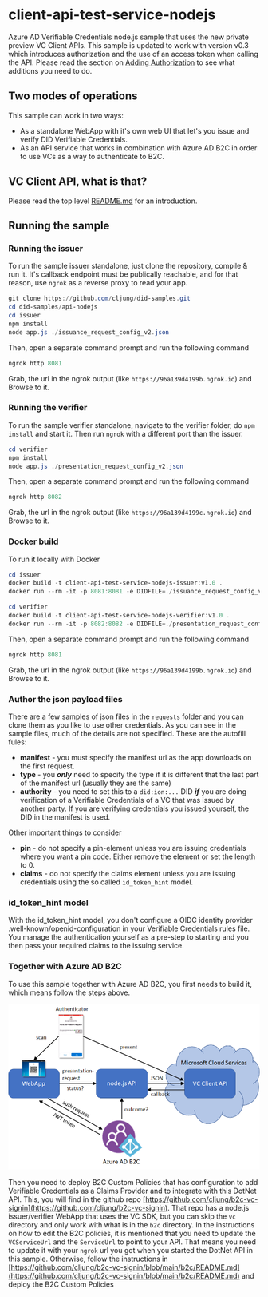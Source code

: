 # client-api-test-service-nodejs
Azure AD Verifiable Credentials node.js sample that uses the new private preview VC Client APIs.
This sample is updated to work with version v0.3 which introduces authorization and the use of an access token when calling the API. Please read the section on [Adding Authorization](https://github.com/cljung/did-samples/#adding-authorization) to see what additions you need to do.

## Two modes of operations
This sample can work in two ways:
- As a standalone WebApp with it's own web UI that let's you issue and verify DID Verifiable Credentials.
- As an API service that works in combination with Azure AD B2C in order to use VCs as a way to authenticate to B2C.

## VC Client API, what is that?
Please read the top level [README.md](https://github.com/cljung/did-samples) for an introduction.

## Running the sample

### Running the issuer
To run the sample issuer standalone, just clone the repository, compile & run it. It's callback endpoint must be publically reachable, and for that reason, use `ngrok` as a reverse proxy to read your app.

```Powershell
git clone https://github.com/cljung/did-samples.git
cd did-samples/api-nodejs
cd issuer
npm install
node app.js ./issuance_request_config_v2.json
```

Then, open a separate command prompt and run the following command

```Powershell
ngrok http 8081
```

Grab, the url in the ngrok output (like `https://96a139d4199b.ngrok.io`) and Browse to it.

### Running the verifier
To run the sample verifier standalone, navigate to the verifier folder, do `npm install` and start it. Then run `ngrok` with a different port than the issuer.

```Powershell
cd verifier
npm install
node app.js ./presentation_request_config_v2.json
```

Then, open a separate command prompt and run the following command

```Powershell
ngrok http 8082
```

Grab, the url in the ngrok output (like `https://96a139d4199c.ngrok.io`) and Browse to it.

### Docker build

To run it locally with Docker

```Powershell
cd issuer
docker build -t client-api-test-service-nodejs-issuer:v1.0 .
docker run --rm -it -p 8081:8081 -e DIDFILE=./issuance_request_config_v2.json client-api-test-service-nodejs-issuer:v1.0
```

```Powershell
cd verifier
docker build -t client-api-test-service-nodejs-verifier:v1.0 .
docker run --rm -it -p 8082:8082 -e DIDFILE=./presentation_request_config_v2.json client-api-test-service-nodejs-verifier:v1.0
```

Then, open a separate command prompt and run the following command

```Powershell
ngrok http 8081
```

Grab, the url in the ngrok output (like `https://96a139d4199b.ngrok.io`) and Browse to it.

### Author the json payload files

There are a few samples of json files in the `requests` folder and you can clone them as you like to use other credentials. As you can see in the sample files, much of the details are not specified. These are the autofill fules:

- **manifest** - you must specify the manifest url as the app downloads on the first request.
- **type** - you ***only*** need to specify the type if it is different that the last part of the manifest url (usually they are the same)
- **authority** - you need to set this to a `did:ion:...` DID ***if*** you are doing verification of a Verifiable Credentials of a VC that was issued by another party. If you are verifying credentials you issued yourself, the DID in the manifest is used.

Other important things to consider

- **pin** - do not specify a pin-element unless you are issuing credentials where you want a pin code. Either remove the element or set the length to 0.
- **claims** - do not specify the claims element unless you are issuing credentials using the so called `id_token_hint` model.

### id_token_hint model

With the id_token_hint model, you don't configure a OIDC identity provider .well-known/openid-configuration in your Verifiable Credentials rules file. You manage the authentication yourself as a pre-step to starting and you then pass your required claims to the issuing service.


### Together with Azure AD B2C
To use this sample together with Azure AD B2C, you first needs to build it, which means follow the steps above. 

![API Overview](media/api-b2c-overview.png)

Then you need to deploy B2C Custom Policies that has configuration to add Verifiable Credentials as a Claims Provider and to integrate with this DotNet API. This, you will find in the github repo [https://github.com/cljung/b2c-vc-signin](https://github.com/cljung/b2c-vc-signin). That repo has a node.js issuer/verifier WebApp that uses the VC SDK, but you can skip the `vc` directory and only work with what is in the `b2c` directory. In the instructions on how to edit the B2C policies, it is mentioned that you need to update the `VCServiceUrl` and the `ServiceUrl` to point to your API. That means you need to update it with your `ngrok` url you got when you started the DotNet API in this sample. Otherwise, follow the instructions in [https://github.com/cljung/b2c-vc-signin/blob/main/b2c/README.md](https://github.com/cljung/b2c-vc-signin/blob/main/b2c/README.md) and deploy the B2C Custom Policies

